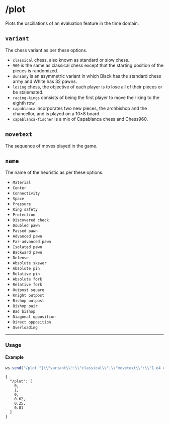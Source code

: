 # /plot

Plots the oscillations of an evaluation feature in the time domain.

## `variant`

The chess variant as per these options.

- `classical` chess, also known as standard or slow chess.
- `960` is the same as classical chess except that the starting position of the pieces is randomized.
- `dunsany` is an asymmetric variant in which Black has the standard chess army and White has 32 pawns.
- `losing` chess, the objective of each player is to lose all of their pieces or be stalemated.
- `racing-kings` consists of being the first player to move their king to the eighth row.
- `capablanca` incorporates two new pieces, the archbishop and the chancellor, and is played on a 10×8 board.
- `capablanca-fischer` is a mix of Capablanca chess and Chess960.

## `movetext`

The sequence of moves played in the game.

## `name`

The name of the heuristic as per these options.

- `Material`
- `Center`
- `Connectivity`
- `Space`
- `Pressure`
- `King safety`
- `Protection`
- `Discovered check`
- `Doubled pawn`
- `Passed pawn`
- `Advanced pawn`
- `Far-advanced pawn`
- `Isolated pawn`
- `Backward pawn`
- `Defense`
- `Absolute skewer`
- `Absolute pin`
- `Relative pin`
- `Absolute fork`
- `Relative fork`
- `Outpost square`
- `Knight outpost`
- `Bishop outpost`
- `Bishop pair`
- `Bad bishop`
- `Diagonal opposition`
- `Direct opposition`
- `Overloading`

---

### Usage

#### Example

```js
ws.send('/plot "{\\"variant\\":\\"classical\\",\\"movetext\\":\\"1.e4 e5 2.Nf3 Nc6 3.Bc4\\",\\"name\\":\\"Center\\"}"');
```

```text
{
  "/plot": [
    0,
    1,
    0,
    0.62,
    0.25,
    0.81
  ]
}
```
